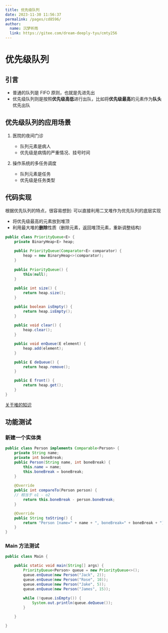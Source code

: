 ```yaml
---
title: 优先级队列
date: 2023-11-30 11:56:37
permalink: /pages/cd8596/
author: 
  name: 沉梦听雨
  link: https://gitee.com/dream-deeply-tyu/cmty256
---
```

# 优先级队列

## 引言

- 普通的队列是 FIFO 原则，也就是先进先出
- 优先级队列则是按照**优先级高低**进行出队，比如将**优先级最高**的元素作为**队头**优先出队

## 优先级队列的应用场景

1. 医院的夜间门诊
   - 队列元素是病人
   - 优先级是病情的严重情况、挂号时间

2. 操作系统的多任务调度
   - 队列元素是任务
   - 优先级是任务类型

## 代码实现

根据优先队列的特点，很容易想到: 可以直接利用二叉堆作为优先队列的底层实现

- 将优先级最高的元素放到堆顶
- 利用最大堆的**删除**性质（删除元素，返回堆顶元素，重新调整结构）

```java
public class PriorityQueue<E> {
	private BinaryHeap<E> heap;
	
	public PriorityQueue(Comparator<E> comparator) {
		heap = new BinaryHeap<>(comparator);
	}
	
	public PriorityQueue() {
		this(null);
	}
	
	public int size() {
		return heap.size();
	}

	public boolean isEmpty() {
		return heap.isEmpty();
	}
	
	public void clear() {
		heap.clear();
	}

	public void enQueue(E element) {
		heap.add(element);
	}

	public E deQueue() {
		return heap.remove();
	}

	public E front() {
		return heap.get();
	}
}
```

[关于堆的知识](https://blog.csdn.net/qq_54088234/article/details/134716655?spm=1001.2014.3001.5501)

## 功能测试

### 新建一个实体类

```java
public class Person implements Comparable<Person> {
	private String name;
	private int boneBreak;
	public Person(String name, int boneBreak) {
		this.name = name;
		this.boneBreak = boneBreak;
	}
	
	@Override
	public int compareTo(Person person) {
    // 相当于 o1 - o2
		return this.boneBreak - person.boneBreak;
	}

	@Override
	public String toString() {
		return "Person [name=" + name + ", boneBreak=" + boneBreak + "]";
	}
}
```

### Main 方法测试

```java
public class Main {

	public static void main(String[] args) {
		PriorityQueue<Person> queue = new PriorityQueue<>();
		queue.enQueue(new Person("Jack", 2));
		queue.enQueue(new Person("Rose", 10));
		queue.enQueue(new Person("Jake", 5));
		queue.enQueue(new Person("James", 15));
		
		while (!queue.isEmpty()) {
			System.out.println(queue.deQueue());
		}

	}

}
```

